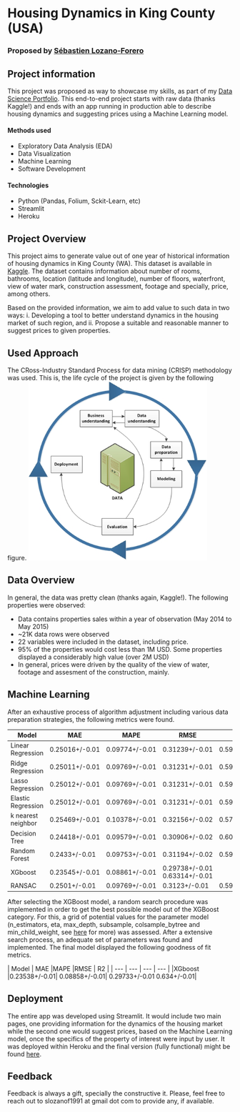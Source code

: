 # Housing Dynamics in King County (USA)
### Proposed by [Sébastien Lozano-Forero](https://www.linkedin.com/in/sebastienlozanoforero/)

## Project information
This project was proposed as way to showcase my skills, as part of my [Data Science Portfolio](https://sebmatecho.github.io/Portfolio/). This end-to-end project starts with raw data (thanks Kaggle!) and ends with an app running in production able to describe housing dynamics and suggesting prices using a Machine Learning model.  
#### Methods used
- Exploratory Data Analysis (EDA)
- Data Visualization
- Machine Learning 
- Software Development
#### Technologies
- Python (Pandas, Folium, Sckit-Learn, etc)
- Streamlit 
- Heroku

## Project Overview
This project aims to generate value out of one year of historical information of housing dynamics in King County (WA). This dataset is available in [Kaggle](https://www.kaggle.com/datasets/harlfoxem/housesalesprediction). The dataset contains information about number of rooms, bathrooms, location (latitude and longitude), number of floors, waterfront, view of water mark, construction assessment, footage and specially, price, among others.

Based on the provided information, we aim to add value to such data in two ways:
i. Developing a tool to better understand dynamics in the housing market of such region, and
ii. Propose a suitable and reasonable manner to suggest prices to given properties. 

## Used Approach

The CRoss-Industry Standard Process for data mining (CRISP) methodology was used. This is, the life cycle of the project is given by the following figure.
<img src="img/IBM.jpg" width="400" height="400" />

## Data Overview

In general, the data was pretty clean (thanks again, Kaggle!). The following properties were observed: 
- Data contains properties sales within a year of observation (May 2014 to May 2015)
- ~21K data rows were observed
- 22 variables were included in the dataset, including price. 
- 95% of the properties would cost less than 1M USD. Some properties displayed a considerably high value (over 2M USD)
- In general, prices were driven by the quality of the view of water, footage and assesment of the construction, mainly. 

## Machine Learning
After an exhaustive process of algorithm adjustment including various data preparation strategies, the following metrics were found.

| Model | MAE |MAPE |RMSE | R2 |
| --- | --- | --- | --- | --- |
|Linear Regression |	0.25016+/-0.01|	0.09774+/-0.01|	0.31239+/-0.01	|0.59502+/-0.01|
|Ridge Regression |	0.25011+/-0.01|	0.09769+/-0.01|	0.31231+/-0.01|	0.59526+/-0.01|
|Lasso Regression |	0.25012+/-0.01|	0.09769+/-0.01|	0.31231+/-0.01|	0.59525+/-0.01|
|Elastic Regression| 0.25012+/-0.01	|0.09769+/-0.01|	0.31231+/-0.01|	0.59525+/-0.01|
|k nearest neighbor| 0.25469+/-0.01	|0.10378+/-0.01|	0.32156+/-0.02|	0.57125+/-0.03|
|Decision Tree |	0.24418+/-0.01	|0.09579+/-0.01|	0.30906+/-0.02|	0.60391+/-0.02|
|Random Forest|	0.2433+/-0.01	|0.09753+/-0.01|	0.31194+/-0.02|	0.59635+/-0.02|
|XGboost	|0.23545+/-0.01|	0.08861+/-0.01|	0.29738+/-0.01	0.63314+/-0.01|
|RANSAC	|0.2501+/-0.01	|0.09769+/-0.01|	0.3123+/-0.01|	0.59529+/-0.01|

After selecting the XGBoost model, a random search procedure was implemented in order to get the best possible model out of the XGBoost category. For this, a grid of potential values for the parameter model (n_estimators, eta, max_depth, subsample, colsample_bytree and min_child_weight, see [here](https://xgboost.readthedocs.io/en/stable/parameter.html9) for more) was assessed. After a extensive search process, an adequate set of parameters was found and implemented. The final model displayed the following goodness of fit metrics. 

| Model | MAE |MAPE |RMSE | R2 |
| --- | --- | --- | --- |
|XGboost	|0.23538+/-0.01|	0.08858+/-0.01|	0.29733+/-0.01	0.634+/-0.01|
## Deployment

The entire app was developed using Streamlit. It would include two main pages, one providing information for the dynamics of the housing market while the second one would suggest prices, based on the Machine Learning model, once the specifics of the property of interest were input by user. It was deployed within Heroku and the final version (fully functional) might be found [here](https://dashboardhouseprices2.herokuapp.com/). 

## Feedback
Feedback is always a gift, specially the constructive it. Please, feel free to reach out to slozanof1991 at gmail dot com to provide any, if available. 